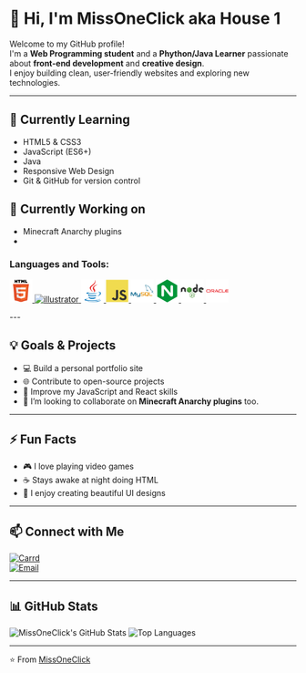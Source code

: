 # 👋 Hi, I'm MissOneClick aka House 1

Welcome to my GitHub profile!  
I'm a **Web Programming student** and a **Phython/Java Learner** passionate about **front-end development** and **creative design**.  
I enjoy building clean, user-friendly websites and exploring new technologies.

---

## 🌱 Currently Learning
- HTML5 & CSS3
- JavaScript (ES6+)
- Java
- Responsive Web Design
- Git & GitHub for version control
## 🔭 Currently Working on
- Minecraft Anarchy plugins
- 
<h3 align="left">Languages and Tools:</h3>
<p align="left"> <a href="https://www.w3.org/html/" target="_blank" rel="noreferrer"> <img src="https://raw.githubusercontent.com/devicons/devicon/master/icons/html5/html5-original-wordmark.svg" alt="html5" width="40" height="40"/> </a> <a href="https://www.adobe.com/in/products/illustrator.html" target="_blank" rel="noreferrer"> <img src="https://www.vectorlogo.zone/logos/adobe_illustrator/adobe_illustrator-icon.svg" alt="illustrator" width="40" height="40"/> </a> <a href="https://www.java.com" target="_blank" rel="noreferrer"> <img src="https://raw.githubusercontent.com/devicons/devicon/master/icons/java/java-original.svg" alt="java" width="40" height="40"/> </a> <a href="https://developer.mozilla.org/en-US/docs/Web/JavaScript" target="_blank" rel="noreferrer"> <img src="https://raw.githubusercontent.com/devicons/devicon/master/icons/javascript/javascript-original.svg" alt="javascript" width="40" height="40"/> </a> <a href="https://www.mysql.com/" target="_blank" rel="noreferrer"> <img src="https://raw.githubusercontent.com/devicons/devicon/master/icons/mysql/mysql-original-wordmark.svg" alt="mysql" width="40" height="40"/> </a> <a href="https://www.nginx.com" target="_blank" rel="noreferrer"> <img src="https://raw.githubusercontent.com/devicons/devicon/master/icons/nginx/nginx-original.svg" alt="nginx" width="40" height="40"/> </a> <a href="https://nodejs.org" target="_blank" rel="noreferrer"> <img src="https://raw.githubusercontent.com/devicons/devicon/master/icons/nodejs/nodejs-original-wordmark.svg" alt="nodejs" width="40" height="40"/> </a> <a href="https://www.oracle.com/" target="_blank" rel="noreferrer"> <img src="https://raw.githubusercontent.com/devicons/devicon/master/icons/oracle/oracle-original.svg" alt="oracle" width="40" height="40"/> </a> </p>
---

## 💡 Goals & Projects
- 💻 Build a personal portfolio site
- 🌐 Contribute to open-source projects
- 🎯 Improve my JavaScript and React skills
- 👯 I’m looking to collaborate on **Minecraft Anarchy plugins** too.

---

## ⚡ Fun Facts
- 🎮 I love playing video games
- ☕ Stays awake at night doing HTML
- 🎨 I enjoy creating beautiful UI designs

---

## 📫 Connect with Me
[![Carrd](https://img.shields.io/badge/Carrd-000?style=for-the-badge&logo=firefox&logoColor=white)](https://house1.carrd.co)  
[![Email](https://img.shields.io/badge/Email-D14836?style=for-the-badge&logo=gmail&logoColor=white)](mailto:missoneclick@gmail.com)

---

## 📊 GitHub Stats
![MissOneClick's GitHub Stats](https://github-readme-stats.vercel.app/api?username=missoneclick&show_icons=true&theme=radical)
![Top Languages](https://github-readme-stats.vercel.app/api/top-langs/?username=missoneclick&layout=compact&theme=radical)

---

⭐️ From [MissOneClick](https://github.com/missoneclick)
